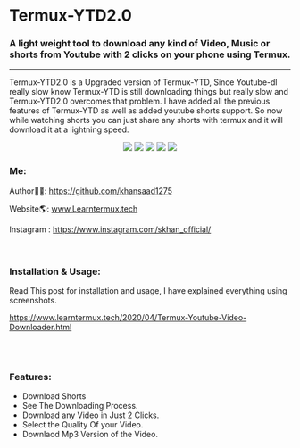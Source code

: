 # Termux-YTD2.0
### A light weight tool to download any kind of Video, Music or shorts from Youtube with 2 clicks on your phone using Termux.
<hr>

Termux-YTD2.0 is a Upgraded version of Termux-YTD, Since Youtube-dl really slow know Termux-YTD is still downloading things but really slow and Termux-YTD2.0 overcomes that problem. I have added all the previous features of Termux-YTD as well as added youtube shorts support. So now while watching shorts you can just share any shorts with termux and it will download it at a lightning speed.


<p align="center">
  <img src="https://img.shields.io/badge/Maintained%3F-Yes-green?style=for-the-badge">
  <img src="https://img.shields.io/github/license/khansaad1275/Termux-YTD2.0?style=for-the-badge">
  <img src="https://img.shields.io/github/issues/khansaad1275/Termux-YTD2.0?color=violet&style=for-the-badge">
  <img src="https://img.shields.io/github/forks/khansaad1275/Termux-YTD2.0?color=teal&style=for-the-badge">
  <img src="https://img.shields.io/github/stars/khansaad1275/Termux-YTD2.0?style=for-the-badge">
</p>

### Me:
Author👨‍💻: https://github.com/khansaad1275 <br>

Website🌎: www.Learntermux.tech <br>

Instagram : https://www.instagram.com/skhan_official/ <br>
<br>
<br>

### Installation & Usage:
Read This post for installation and usage, I have explained everything using screenshots.

https://www.learntermux.tech/2020/04/Termux-Youtube-Video-Downloader.html

<br>
<br>

### Features:
- Download Shorts
- See The Downloading Process.
- Download any Video in Just 2 Clicks.
- Select the Quality Of your Video.
- Downlaod Mp3 Version of the Video.

<br>
<br>
